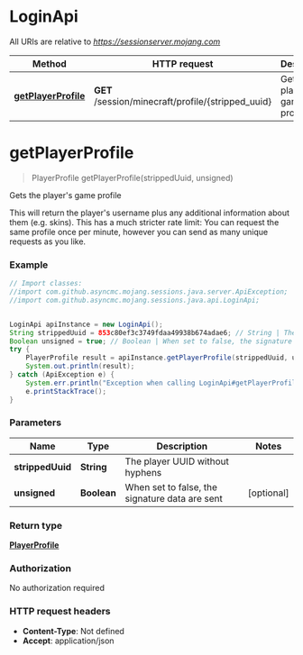 # LoginApi

All URIs are relative to *https://sessionserver.mojang.com*

Method | HTTP request | Description
------------- | ------------- | -------------
[**getPlayerProfile**](LoginApi.md#getPlayerProfile) | **GET** /session/minecraft/profile/{stripped_uuid} | Gets the player&#39;s game profile


<a name="getPlayerProfile"></a>
# **getPlayerProfile**
> PlayerProfile getPlayerProfile(strippedUuid, unsigned)

Gets the player&#39;s game profile

This will return the player&#39;s username plus any additional information about them (e.g. skins). This has a much stricter rate limit: You can request the same profile once per minute, however you can send as many unique requests as you like.

### Example
```java
// Import classes:
//import com.github.asyncmc.mojang.sessions.java.server.ApiException;
//import com.github.asyncmc.mojang.sessions.java.api.LoginApi;


LoginApi apiInstance = new LoginApi();
String strippedUuid = 853c80ef3c3749fdaa49938b674adae6; // String | The player UUID without hyphens
Boolean unsigned = true; // Boolean | When set to false, the signature data are sent
try {
    PlayerProfile result = apiInstance.getPlayerProfile(strippedUuid, unsigned);
    System.out.println(result);
} catch (ApiException e) {
    System.err.println("Exception when calling LoginApi#getPlayerProfile");
    e.printStackTrace();
}
```

### Parameters

Name | Type | Description  | Notes
------------- | ------------- | ------------- | -------------
 **strippedUuid** | **String**| The player UUID without hyphens |
 **unsigned** | **Boolean**| When set to false, the signature data are sent | [optional]

### Return type

[**PlayerProfile**](PlayerProfile.md)

### Authorization

No authorization required

### HTTP request headers

 - **Content-Type**: Not defined
 - **Accept**: application/json

